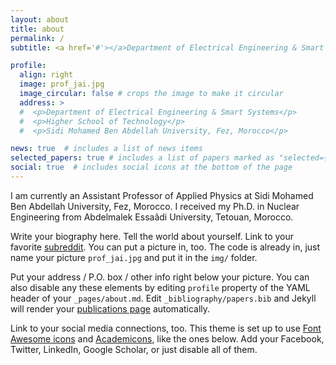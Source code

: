 ```yaml
---
layout: about
title: about
permalink: /
subtitle: <a href='#'></a>​Department of Electrical Engineering & Smart Systems, Higher School of Technology, Sidi Mohamed Ben Abdellah University, Fez, Morocco.

profile:
  align: right
  image: prof_jai.jpg
  image_circular: false # crops the image to make it circular
  address: >
  #  <p>​​Department of Electrical Engineering & Smart Systems</p>
  #  <p>​Higher School of Technology</p>
  #  <p>​Sidi Mohamed Ben Abdellah University, Fez, Morocco</p>

news: true  # includes a list of news items
selected_papers: true # includes a list of papers marked as "selected={true}"
social: true  # includes social icons at the bottom of the page
---
```


I am currently an Assistant Professor of Applied Physics at Sidi Mohamed Ben Abdellah University, Fez, Morocco. I received my Ph.D. in Nuclear Engineering from ​Abdelmalek Essaâdi University​, Tetouan, Morocco.

Write your biography here. Tell the world about yourself. Link to your favorite [subreddit](http://reddit.com). You can put a picture in, too. The code is already in, just name your picture `prof_jai.jpg` and put it in the `img/` folder.

Put your address / P.O. box / other info right below your picture. You can also disable any these elements by editing `profile` property of the YAML header of your `_pages/about.md`. Edit `_bibliography/papers.bib` and Jekyll will render your [publications page](/al-folio/publications/) automatically.

Link to your social media connections, too. This theme is set up to use [Font Awesome icons](http://fortawesome.github.io/Font-Awesome/) and [Academicons](https://jpswalsh.github.io/academicons/), like the ones below. Add your Facebook, Twitter, LinkedIn, Google Scholar, or just disable all of them.
